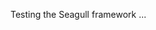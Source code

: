 <!-- Name: User/MariusToth -->
<!-- Version: 2 -->
<!-- Last-Modified: 2005/11/15 13:26:34 -->
<!-- Author: werner -->

Testing the Seagull framework ...